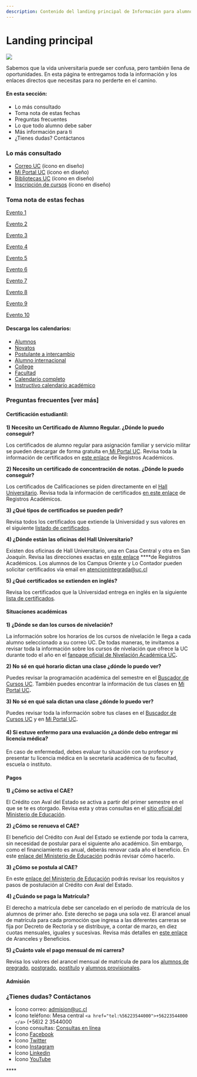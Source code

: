 ```yaml
---
description: Contenido del landing principal de Información para alumnos.
---
```


# Landing principal

![](../../.gitbook/assets/foto_inicio3.JPG)

Sabemos que la vida universitaria puede ser confusa, pero también llena de oportunidades. En esta página te entregamos toda la información y los enlaces directos que necesitas para no perderte en el camino. 

#### En esta sección:

* Lo más consultado
* Toma nota de estas fechas
* Preguntas frecuentes
* Lo que todo alumno debe saber
* Más información para ti
* ¿Tienes dudas? Contáctanos

### Lo más consultado

* [Correo UC](http://correo.uc.cl) \(ícono en diseño\)
* [Mi Portal UC](http://portal.uc.cl) \(ícono en diseño\)
* [Bibliotecas UC](http://bibliotecas.uc.cl) \(ícono en diseño\)
* [Inscripción de cursos](http://inscripciondecursos.uc.cl/) \(ícono en diseño\)

### Toma nota de estas fechas

[Evento 1](toma-nota-de-estas-fechas/evento-1.md)

[Evento 2](toma-nota-de-estas-fechas/evento-2-info-para-alumnos.md)

[Evento 3](toma-nota-de-estas-fechas/evento-3-info-para-alumnos.md)

[Evento 4](toma-nota-de-estas-fechas/evento-4-info-para-alumnos.md)

[Evento 5](toma-nota-de-estas-fechas/evento-5-info-para-alumnos.md)

[Evento 6](toma-nota-de-estas-fechas/evento-6-info-para-alumnos.md)

[Evento 7](toma-nota-de-estas-fechas/evento-7-info-para-alumnos.md)

[Evento 8](toma-nota-de-estas-fechas/evento-8-info-para-alumnos.md)

[Evento 9](toma-nota-de-estas-fechas/evento-9-info-para-alumnos.md)

[Evento 10](toma-nota-de-estas-fechas/evento-10-info-para-alumnos.md)

#### Descarga los calendarios:

* [Alumnos](https://calendar.google.com/calendar/ical/uc.cl_qq0otahfbtlv616n02184c9hjo%40group.calendar.google.com/public/basic.ics)
* [Novatos](https://calendar.google.com/calendar/ical/uc.cl_u4rkvdlj8sb3bghid0466lcur4%40group.calendar.google.com/public/basic.ics)
* [Postulante a intercambio](https://calendar.google.com/calendar/ical/uc.cl_ub2afrt81huul3s52aff6sb664%40group.calendar.google.com/public/basic.ics)
* [Alumno internacional](https://calendar.google.com/calendar/ical/uc.cl_c51rrqpdsriq5fdib5307u3lk8%40group.calendar.google.com/public/basic.ics)
* [College](https://calendar.google.com/calendar/ical/uc.cl_0vb6d28tuh4748ft78e97rt7n0%40group.calendar.google.com/public/basic.ics)
* [Facultad](https://calendar.google.com/calendar/ical/uc.cl_o7rrti3u6von41j58esmo5mmis%40group.calendar.google.com/public/basic.ics)
* [Calendario completo](http://admisionyregistros.uc.cl/images/pdf/calendarioUC/calendario_academico_2019.pdf)
* [Instructivo calendario académico](../../informacion-para-futuros-alumnos/instructivo-para-descargar-y-sincronizar-calendario-moviles.md)

### Preguntas frecuentes \[ver más\]

#### Certificación estudiantil:

**1\) Necesito un Certificado de Alumno Regular. ¿Dónde lo puedo conseguir?**

Los certificados de alumno regular para asignación familiar y servicio militar se pueden descargar de forma gratuita en[ Mi Portal UC](http://portal.uc.cl). Revisa toda la información de certificados en [este enlace](http://admisionyregistros.uc.cl/alumnos/servicios-academicos/certificacion-estudiantil) de Registros Académicos.

**2\) Necesito un certificado de concentración de notas. ¿Dónde lo puedo conseguir?**

Los certificados de Calificaciones se piden directamente en el [Hall Universitario](http://admisionyregistros.uc.cl/alumnos/servicios-academicos/certificacion-estudiantil#oficinas-de-atenci%C3%B3n-de-p%C3%BAblico). Revisa toda la información de certificados [en este enlace](http://admisionyregistros.uc.cl/alumnos/servicios-academicos/certificacion-estudiantil) de Registros Académicos.

**3\) ¿Qué tipos de certificados se pueden pedir?**

Revisa todos los certificados que extiende la Universidad y sus valores en el siguiente [listado de certificados](http://admisionyregistros.uc.cl/images/pdf/alumnos/certificacion-estudiantil/lista-certificados-2019.pdf).

**4\) ¿Dónde están las oficinas del Hall Universitario?**

Existen dos oficinas de Hall Universitario, una en Casa Central y otra en San Joaquín. Revisa las direcciones exactas en [este enlace](http://admisionyregistros.uc.cl/alumnos/servicios-academicos/certificacion-estudiantil#oficinas-de-atención-de-público) ****de Registros Académicos. Los alumnos de los Campus Oriente y Lo Contador pueden solicitar certificados vía email en atencionintegrada@uc.cl

**5\) ¿Qué certificados se extienden en inglés?**

Revisa los certificados que la Universidad entrega en inglés en la siguiente [lista de certificados](http://admisionyregistros.uc.cl/images/pdf/alumnos/certificacion-estudiantil/lista-certificados-2019.pdf).

#### Situaciones académicas

**1\) ¿Dónde se dan los cursos de nivelación?**

La información sobre los horarios de los cursos de nivelación le llega a cada alumno seleccionado a su correo UC. De todas maneras, te invitamos a revisar toda la información sobre los cursos de nivelación que ofrece la UC durante todo el año en el [fanpage oficial de Nivelación Académica UC](https://www.facebook.com/nivelacionacademicaUC/)**.**

**2\) No sé en qué horario dictan una clase ¿dónde lo puedo ver?**

Puedes revisar la programación académica del semestre en el [Buscador de Cursos UC](http://buscacursos.uc.cl/). También puedes encontrar la información de tus clases en [Mi Portal UC](http://portal.uc.cl)**.**

**3\) No sé en qué sala dictan una clase ¿dónde lo puedo ver?**

Puedes revisar toda la información sobre tus clases en el [Buscador de Cursos UC](http://buscacursos.uc.cl/)  y en [Mi Portal UC](http://portal.uc.cl)**.**

####  4\) Si estuve enfermo para una evaluación ¿a dónde debo entregar mi licencia médica?

En caso de enfermedad, debes evaluar tu situación con tu profesor y presentar tu licencia médica en la secretaría académica de tu facultad, escuela o instituto. 

#### Pagos

**1\) ¿Cómo se activa el CAE?**

El Crédito con Aval del Estado se activa a partir del primer semestre en el que se te es otorgado. Revisa esta y otras consultas en el [sitio oficial del Ministerio de Educación](https://portal.ingresa.cl/preguntas-frecuentes/#pregunta_548).

**2\) ¿Cómo se renueva el CAE?**

El beneficio del Crédito con Aval del Estado se extiende por toda la carrera, sin necesidad de postular para el siguiente año académico. Sin embargo, como el financiamiento es anual, deberás renovar cada año el beneficio. En este [enlace del Ministerio de Educación](%20https://portal.ingresa.cl/preguntas-frecuentes/#pregunta_550) podrás revisar cómo hacerlo.

**3\) ¿Cómo se postula al CAE?**

En este [enlace del Ministerio de Educación](https://portal.ingresa.cl/preguntas-frecuentes/#pregunta_590) podrás revisar los requisitos y pasos de postulación al Crédito con Aval del Estado.

**4\) ¿Cuándo se paga la Matrícula?**

El derecho a matrícula debe ser cancelado en el período de matrícula de los alumnos de primer año. Este derecho se paga una sola vez. El arancel anual de matrícula para cada promoción que ingresa a las diferentes carreras se fija por Decreto de Rectoría y se distribuye, a contar de marzo, en diez cuotas mensuales, iguales y sucesivas. Revisa más detalles en [este enlace](http://arancelesybeneficios.uc.cl/aranceles/arancel-de-matricula) de Aranceles y Beneficios.

**5\) ¿Cuánto vale el pago mensual de mi carrera?** 

Revisa los valores del arancel mensual de matrícula de para los [alumnos de pregrado](http://arancelesybeneficios.uc.cl/aranceles/aranceles-pregrado), [postgrado](http://arancelesybeneficios.uc.cl/aranceles/postgrado), [postítulo](http://arancelesybeneficios.uc.cl/aranceles/postitulo) y [alumnos provisionales](http://arancelesybeneficios.uc.cl/aranceles/provisionales).

#### Admisión









### ¿Tienes dudas? Contáctanos

* Ícono correo: [admision@uc.cl](mailto:admision@uc.cl)
* Ícono teléfono: Mesa central  `<a href="tel:%56223544000">+56223544000 </a>` \(+56\)2 2 3544000
* Ícono consultas: [Consultas en línea](http://www3.puc.cl/consultasucweb/index.php?a=add)
* Ícono [Facebook](http://facebook.com/ucatolica)
* Ícono [Twitter](http://twitter.com/ucatolica)
* Ícono [Instagram](http://instagram.com/ucatolicaoficial)
* Ícono [Linkedin](https://www.linkedin.com/school/pontificia-universidad-cat-lica-de-chile/)
* Ícono [YouTube](http://youtube.com/pucatolica)

\*\*\*\*





